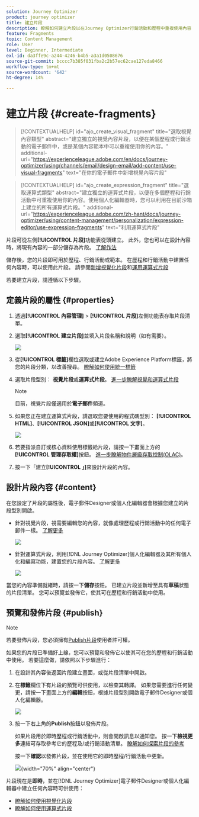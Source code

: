 ```yaml
---
solution: Journey Optimizer
product: journey optimizer
title: 建立片段
description: 瞭解如何建立片段以在Journey Optimizer行銷活動和歷程中重複使用內容
feature: Fragments
topic: Content Management
role: User
level: Beginner, Intermediate
exl-id: da3ffe9c-a244-4246-b4b5-a3a1d0508676
source-git-commit: bcccc7b385f031fba2c2b57ec62cae127eda8466
workflow-type: tm+mt
source-wordcount: '642'
ht-degree: 14%

---
```


# 建立片段 {#create-fragments}

>[!CONTEXTUALHELP]
>id="ajo_create_visual_fragment"
>title="選取視覺內容類型"
>abstract="建立獨立的視覺內容片段，以便在某個歷程或行銷活動的電子郵件中，或是某個內容範本中可以重複使用你的內容。"
>additional-url="https://experienceleague.adobe.com/en/docs/journey-optimizer/using/channels/email/design-email/add-content/use-visual-fragments" text="在你的電子郵件中新增視覺內容片段"

>[!CONTEXTUALHELP]
>id="ajo_create_expression_fragment"
>title="選取運算式類型"
>abstract="建立獨立的運算式片段，以便在多個歷程和行銷活動中可重複使用你的內容。使用個人化編輯器時，您可以利用在目前沙箱上建立的所有運算式片段。"
>additional-url="https://experienceleague.adobe.com/zh-hant/docs/journey-optimizer/using/content-management/personalization/expression-editor/use-expression-fragments" text="利用運算式片段"

片段可從左側&#x200B;**[!UICONTROL 片段]**&#x200B;功能表從頭建立。 此外，您也可以在設計內容時，將現有內容的一部分儲存為片段。 [了解作法](#save-as-fragment)

儲存後，您的片段即可用於歷程、行銷活動或範本。 在歷程和行銷活動中建置任何內容時，可以使用此片段。 請參閱[新增視覺化片段](../email/use-visual-fragments.md)和[運用運算式片段](../personalization/use-expression-fragments.md)

若要建立片段，請遵循以下步驟。

## 定義片段的屬性 {#properties}

1. 透過&#x200B;**[!UICONTROL 內容管理]** > **[!UICONTROL 片段]**&#x200B;左側功能表存取片段清單。

1. 選取&#x200B;**[!UICONTROL 建立片段]**&#x200B;並填入片段名稱和說明（如有需要）。

   ![](assets/fragment-details.png)

1. 從&#x200B;**[!UICONTROL 標籤]**&#x200B;欄位選取或建立Adobe Experience Platform標籤，將您的片段分類，以改善搜尋。 [瞭解如何使用統一標籤](../start/search-filter-categorize.md#tags)

1. 選取片段型別： **視覺片段**&#x200B;或&#x200B;**運算式片段**。 [進一步瞭解視覺和運算式片段](../content-management/fragments.md#visual-expression)

   >[!NOTE]
   >
   >目前，視覺片段僅適用於&#x200B;**電子郵件**&#x200B;頻道。

1. 如果您正在建立運算式片段，請選取您要使用的程式碼型別： **[!UICONTROL HTML]**、**[!UICONTROL JSON]**&#x200B;或&#x200B;**[!UICONTROL 文字]**。

   ![](assets/fragment-expression-type.png)

1. 若要指派自訂或核心資料使用標籤給片段，請按一下畫面上方的&#x200B;**[!UICONTROL 管理存取權]**&#x200B;按鈕。 [進一步瞭解物件層級存取控制(OLAC)](../administration/object-based-access.md)。

1. 按一下「建立&#x200B;**[!UICONTROL 」]**&#x200B;來設計片段的內容。

## 設計片段內容 {#content}

在您設定了片段的屬性後，電子郵件Designer或個人化編輯器會根據您建立的片段型別開啟。

* 針對視覺片段，視需要編輯您的內容，就像處理歷程或行銷活動中的任何電子郵件一樣。 [了解更多](../email/get-started-email-design.md)

  ![](assets/fragment-designer.png)

* 針對運算式片段，利用[!DNL Journey Optimizer]個人化編輯器及其所有個人化和編寫功能，建置您的片段內容。 [了解更多](../personalization/personalization-build-expressions.md)

  ![](assets/fragment-expression-editor.png)

當您的內容準備就緒時，請按一下&#x200B;**儲存**&#x200B;按鈕。 已建立片段並新增至具有&#x200B;**草稿**&#x200B;狀態的片段清單。 您可以預覽並發佈它，使其可在歷程和行銷活動中使用。

## 預覽和發佈片段 {#publish}

>[!NOTE]
>
>若要發佈片段，您必須擁有[Publish片段](../administration/ootb-product-profiles.md#content-library-manager)使用者許可權。

如果您的片段已準備好上線，您可以預覽和發佈它以使其可在您的歷程和行銷活動中使用。 若要這麼做，請依照以下步驟進行：

1. 在設計其內容後返回片段建立畫面，或從片段清單中開啟。

1. 在&#x200B;**標籤**&#x200B;欄位下有片段的預覽可供使用，以檢查其轉譯。 如果您需要進行任何變更，請按一下畫面上方的&#x200B;**編輯**&#x200B;按鈕，根據片段型別開啟電子郵件Designer或個人化編輯器。

   ![](assets/fragment-preview.png)

1. 按一下右上角的&#x200B;**Publish**&#x200B;按鈕以發佈片段。

   如果片段用於即時歷程或行銷活動中，則會開啟訊息以通知您。 按一下&#x200B;**檢視更多**&#x200B;連結可存取參考它的歷程及/或行銷活動清單。 [瞭解如何探索片段的參考](../content-management/manage-fragments.md#explore-references)

   按一下&#x200B;**確認**&#x200B;以發佈片段，並在使用它的即時歷程/行銷活動中更新。

   ![](assets/fragment-publish.png){width="70%" align="center"}

片段現在是&#x200B;**即時**，並在[!DNL Journey Optimizer]電子郵件Designer或個人化編輯器中建立任何內容時可供使用：

* [瞭解如何使用視覺化片段](../email/use-visual-fragments.md)
* [瞭解如何使用運算式片段](../personalization/use-expression-fragments.md)
